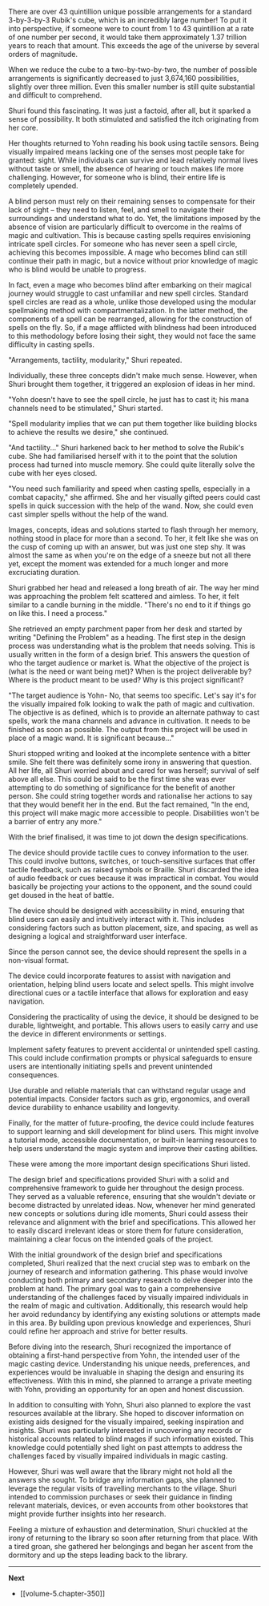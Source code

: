 
There are over 43 quintillion unique possible arrangements for a standard 3-by-3-by-3 Rubik's cube, which is an incredibly large number! To put it into perspective, if someone were to count from 1 to 43 quintillion at a rate of one number per second, it would take them approximately 1.37 trillion years to reach that amount. This exceeds the age of the universe by several orders of magnitude.

When we reduce the cube to a two-by-two-by-two, the number of possible arrangements is significantly decreased to just 3,674,160 possibilities, slightly over three million. Even this smaller number is still quite substantial and difficult to comprehend.

Shuri found this fascinating. It was just a factoid, after all, but it sparked a sense of possibility. It both stimulated and satisfied the itch originating from her core.

Her thoughts returned to Yohn reading his book using tactile sensors. Being visually impaired means lacking one of the senses most people take for granted: sight. While individuals can survive and lead relatively normal lives without taste or smell, the absence of hearing or touch makes life more challenging. However, for someone who is blind, their entire life is completely upended.

A blind person must rely on their remaining senses to compensate for their lack of sight – they need to listen, feel, and smell to navigate their surroundings and understand what to do. Yet, the limitations imposed by the absence of vision are particularly difficult to overcome in the realms of magic and cultivation. This is because casting spells requires envisioning intricate spell circles. For someone who has never seen a spell circle, achieving this becomes impossible. A mage who becomes blind can still continue their path in magic, but a novice without prior knowledge of magic who is blind would be unable to progress.

In fact, even a mage who becomes blind after embarking on their magical journey would struggle to cast unfamiliar and new spell circles. Standard spell circles are read as a whole, unlike those developed using the modular spellmaking method with compartmentalization. In the latter method, the components of a spell can be rearranged, allowing for the construction of spells on the fly. So, if a mage afflicted with blindness had been introduced to this methodology before losing their sight, they would not face the same difficulty in casting spells.

"Arrangements, tactility, modularity," Shuri repeated.

Individually, these three concepts didn't make much sense. However, when Shuri brought them together, it triggered an explosion of ideas in her mind.

"Yohn doesn't have to see the spell circle, he just has to cast it; his mana channels need to be stimulated," Shuri started.

"Spell modularity implies that we can put them together like building blocks to achieve the results we desire," she continued.

"And tactility..." Shuri harkened back to her method to solve the Rubik's cube. She had familiarised herself with it to the point that the solution process had turned into muscle memory. She could quite literally solve the cube with her eyes closed.

"You need such familiarity and speed when casting spells, especially in a combat capacity," she affirmed. She and her visually gifted peers could cast spells in quick succession with the help of the wand. Now, she could even cast simpler spells without the help of the wand.

Images, concepts, ideas and solutions started to flash through her memory, nothing stood in place for more than a second. To her, it felt like she was on the cusp of coming up with an answer, but was just one step shy. It was almost the same as when you're on the edge of a sneeze but not all there yet, except the moment was extended for a much longer and more excruciating duration.

Shuri grabbed her head and released a long breath of air. The way her mind was approaching the problem felt scattered and aimless. To her, it felt similar to a candle burning in the middle. "There's no end to it if things go on like this. I need a process."

She retrieved an empty parchment paper from her desk and started by writing "Defining the Problem" as a heading. The first step in the design process was understanding what is the problem that needs solving. This is usually written in the form of a design brief. This answers the question of who the target audience or market is. What the objective of the project is (what is the need or want being met)? When is the project deliverable by? Where is the product meant to be used? Why is this project significant?

"The target audience is Yohn- No, that seems too specific. Let's say it's for the visually impaired folk looking to walk the path of magic and cultivation. The objective is as defined, which is to provide an alternate pathway to cast spells, work the mana channels and advance in cultivation. It needs to be finished as soon as possible. The output from this project will be used in place of a magic wand. It is significant because..."

Shuri stopped writing and looked at the incomplete sentence with a bitter smile. She felt there was definitely some irony in answering that question. All her life, all Shuri worried about and cared for was herself; survival of self above all else. This could be said to be the first time she was ever attempting to do something of significance for the benefit of another person. She could string together words and rationalise her actions to say that they would benefit her in the end. But the fact remained, "In the end, this project will make magic more accessible to people. Disabilities won't be a barrier of entry any more."

With the brief finalised, it was time to jot down the design specifications.

The device should provide tactile cues to convey information to the user. This could involve buttons, switches, or touch-sensitive surfaces that offer tactile feedback, such as raised symbols or Braille. Shuri discarded the idea of audio feedback or cues because it was impractical in combat. You would basically be projecting your actions to the opponent, and the sound could get doused in the heat of battle.

The device should be designed with accessibility in mind, ensuring that blind users can easily and intuitively interact with it. This includes considering factors such as button placement, size, and spacing, as well as designing a logical and straightforward user interface.

Since the person cannot see, the device should represent the spells in a non-visual format.

The device could incorporate features to assist with navigation and orientation, helping blind users locate and select spells. This might involve directional cues or a tactile interface that allows for exploration and easy navigation.

Considering the practicality of using the device, it should be designed to be durable, lightweight, and portable. This allows users to easily carry and use the device in different environments or settings.

Implement safety features to prevent accidental or unintended spell casting. This could include confirmation prompts or physical safeguards to ensure users are intentionally initiating spells and prevent unintended consequences.

Use durable and reliable materials that can withstand regular usage and potential impacts. Consider factors such as grip, ergonomics, and overall device durability to enhance usability and longevity.

Finally, for the matter of future-proofing, the device could include features to support learning and skill development for blind users. This might involve a tutorial mode, accessible documentation, or built-in learning resources to help users understand the magic system and improve their casting abilities.

These were among the more important design specifications Shuri listed.

The design brief and specifications provided Shuri with a solid and comprehensive framework to guide her throughout the design process. They served as a valuable reference, ensuring that she wouldn't deviate or become distracted by unrelated ideas. Now, whenever her mind generated new concepts or solutions during idle moments, Shuri could assess their relevance and alignment with the brief and specifications. This allowed her to easily discard irrelevant ideas or store them for future consideration, maintaining a clear focus on the intended goals of the project.

With the initial groundwork of the design brief and specifications completed, Shuri realized that the next crucial step was to embark on the journey of research and information gathering. This phase would involve conducting both primary and secondary research to delve deeper into the problem at hand. The primary goal was to gain a comprehensive understanding of the challenges faced by visually impaired individuals in the realm of magic and cultivation. Additionally, this research would help her avoid redundancy by identifying any existing solutions or attempts made in this area. By building upon previous knowledge and experiences, Shuri could refine her approach and strive for better results.

Before diving into the research, Shuri recognized the importance of obtaining a first-hand perspective from Yohn, the intended user of the magic casting device. Understanding his unique needs, preferences, and experiences would be invaluable in shaping the design and ensuring its effectiveness. With this in mind, she planned to arrange a private meeting with Yohn, providing an opportunity for an open and honest discussion.

In addition to consulting with Yohn, Shuri also planned to explore the vast resources available at the library. She hoped to discover information on existing aids designed for the visually impaired, seeking inspiration and insights. Shuri was particularly interested in uncovering any records or historical accounts related to blind mages if such information existed. This knowledge could potentially shed light on past attempts to address the challenges faced by visually impaired individuals in magic casting.

However, Shuri was well aware that the library might not hold all the answers she sought. To bridge any information gaps, she planned to leverage the regular visits of travelling merchants to the village. Shuri intended to commission purchases or seek their guidance in finding relevant materials, devices, or even accounts from other bookstores that might provide further insights into her research.

Feeling a mixture of exhaustion and determination, Shuri chuckled at the irony of returning to the library so soon after returning from that place. With a tired groan, she gathered her belongings and began her ascent from the dormitory and up the steps leading back to the library.

____

**Next**
* [[volume-5.chapter-350]]